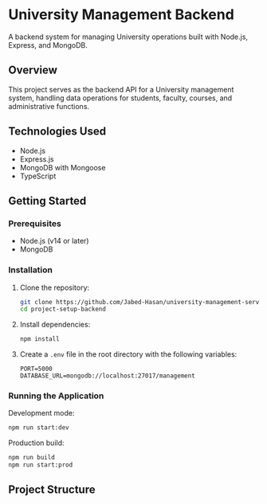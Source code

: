 # University Management Backend

A backend system for managing University operations built with Node.js, Express, and MongoDB.

## Overview

This project serves as the backend API for a University management system, handling data operations for students, faculty, courses, and administrative functions.

## Technologies Used

- Node.js
- Express.js
- MongoDB with Mongoose
- TypeScript

## Getting Started

### Prerequisites

- Node.js (v14 or later)
- MongoDB

### Installation

1. Clone the repository:

   ```bash
   git clone https://github.com/Jabed-Hasan/university-management-server.git
   cd project-setup-backend
   ```

2. Install dependencies:

   ```bash
   npm install
   ```

3. Create a `.env` file in the root directory with the following variables:
   ```
   PORT=5000
   DATABASE_URL=mongodb://localhost:27017/management
   ```

### Running the Application

Development mode:

```bash
npm run start:dev
```

Production build:

```bash
npm run build
npm run start:prod
```

## Project Structure
